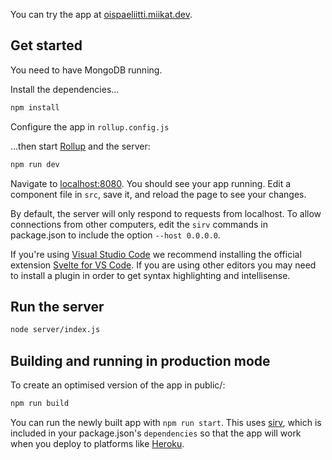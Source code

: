 You can try the app at [oispaeliitti.miikat.dev](https://oispaeliitti.miikat.dev).

## Get started
You need to have MongoDB running.

Install the dependencies...

```bash
npm install
```

Configure the app in `rollup.config.js`

...then start [Rollup](https://rollupjs.org) and the server:

```bash
npm run dev
```

Navigate to [localhost:8080](http://localhost:8080). You should see your app running. Edit a component file in `src`, save it, and reload the page to see your changes.

By default, the server will only respond to requests from localhost. To allow connections from other computers, edit the `sirv` commands in package.json to include the option `--host 0.0.0.0`.

If you're using [Visual Studio Code](https://code.visualstudio.com/) we recommend installing the official extension [Svelte for VS Code](https://marketplace.visualstudio.com/items?itemName=svelte.svelte-vscode). If you are using other editors you may need to install a plugin in order to get syntax highlighting and intellisense.

## Run the server

```bash
node server/index.js
```

## Building and running in production mode

To create an optimised version of the app in public/:

```bash
npm run build
```

You can run the newly built app with `npm run start`. This uses [sirv](https://github.com/lukeed/sirv), which is included in your package.json's `dependencies` so that the app will work when you deploy to platforms like [Heroku](https://heroku.com).
